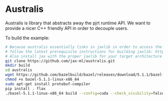 # Australis

Australis is library that abstracts away the pjrt runtime API.
We want to provide a nicer C++ friendly API in order to decouple users.

To build the example:

```bash
# Because australis essentially links in jaxlib in order to access the XLA compiler,
# follow the latest prerequisite instructions for building jaxlib: https://jax.readthedocs.io/en/latest/developer.html.
# Also install jax with the proper jaxlib for your target architecture (precompiled is fine).
git clone https://github.com/jax-ml/australis.git
mkdir build
cd australis
wget https://github.com/bazelbuild/bazel/releases/download/5.1.1/bazel-5.1.1-linux-x86_64
chmod +x bazel-5.1.1-linux-x86_64
sudo apt-get install protobuf-compiler
pip install . flax
./bazel-5.1.1-linux-x86_64 build --config=cuda --check_visibility=false //example:flax_example
```
